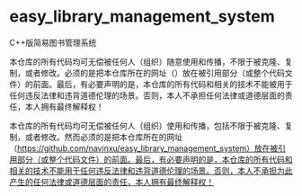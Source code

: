 # easy_library_management_system

C++版简易图书管理系统

本仓库的所有代码均可无偿被任何人（组织）随意使用和传播，不限于被克隆、复制，或者修改。必须的是把本仓库所在的网址（）放在被引用部分（或整个代码文件）的前面。最后，有必要声明的是，本仓库的所有代码和相关的技术不能被用于任何违反法律和违背道德伦理的场景。否则，本人不承担任何法律或道德层面的责任，本人拥有最终解释权！

本仓库的所有代码均可无偿被任何人（组织）使用和传播，包括不限于被克隆、复制，或者修改。然而必须的是把本仓库所在的网址（https://github.com/navinxu/easy_library_management_system）放在被引用部分（或整个代码文件）的前面。最后，有必要声明的是，本仓库的所有代码和相关的技术不能用于任何违反法律和违背道德伦理的场景。否则，本人不承担为此产生的任何法律或道德层面的责任，本人拥有最终解释权！
